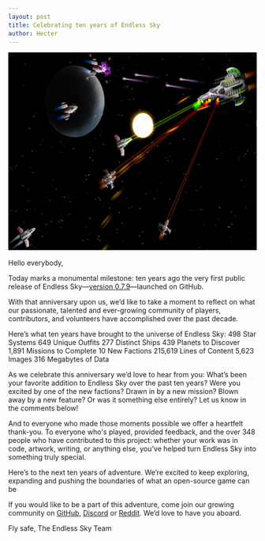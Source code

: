```yaml
---
layout: post
title: Celebrating ten years of Endless Sky
author: Hecter
---
```


<img class="centered shadowed" src="/images/blog/anniversary.png" width="600" height="400" />

Hello everybody,

Today marks a monumental milestone: ten years ago the very first public release of Endless Sky—[version 0.7.9](https://github.com/endless-sky/endless-sky/releases/tag/v0.7.9)—launched on GitHub.

With that anniversary upon us, we’d like to take a moment to reflect on what our passionate, talented and ever-growing community of players, contributors, and volunteers have accomplished over the past decade.

Here’s what ten years have brought to the universe of Endless Sky:
498 Star Systems
649 Unique Outfits
277 Distinct Ships
439 Planets to Discover
1,891 Missions to Complete
10 New Factions
215,619 Lines of Content
5,623 Images
316 Megabytes of Data

As we celebrate this anniversary we’d love to hear from you:
What’s been your favorite addition to Endless Sky over the past ten years?
Were you excited by one of the new factions?
Drawn in by a new mission?
Blown away by a new feature?
Or was it something else entirely?
Let us know in the comments below!

And to everyone who made those moments possible we offer a heartfelt thank-you.
To everyone who's played, provided feedback, and the over 348 people who have contributed to this project: whether your work was in code, artwork, writing, or anything else, you’ve helped turn Endless Sky into something truly special.

Here’s to the next ten years of adventure. We’re excited to keep exploring, expanding and pushing the boundaries of what an open-source game can be

If you would like to be a part of this adventure, come join our growing community on [GitHub](https://github.com/endless-sky/endless-sky), [Discord](https://discord.gg/ZeuASSx) or [Reddit](https://www.reddit.com/r/endlesssky/). We’d love to have you aboard.

Fly safe,
The Endless Sky Team
